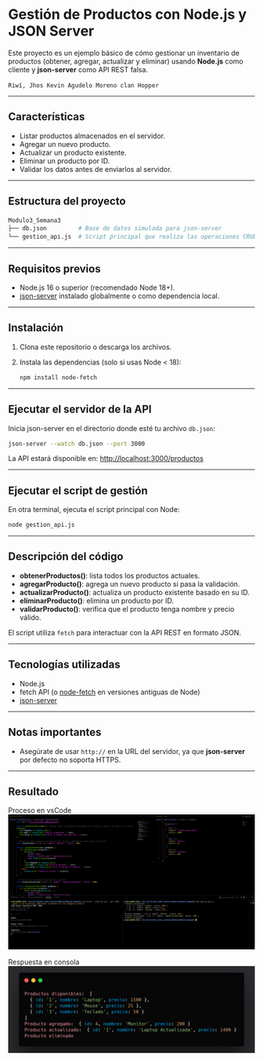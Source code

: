 # Gestión de Productos con Node.js y JSON Server

Este proyecto es un ejemplo básico de cómo gestionar un inventario de productos (obtener, agregar, actualizar y eliminar) usando **Node.js** como cliente y **json-server** como API REST falsa.

```Riwí, Jhos Kevin Agudelo Moreno clan Hopper```

---

## Características

- Listar productos almacenados en el servidor.
- Agregar un nuevo producto.
- Actualizar un producto existente.
- Eliminar un producto por ID.
- Validar los datos antes de enviarlos al servidor.

---

## Estructura del proyecto

```bash
Modulo3_Semana3
├── db.json         # Base de datos simulada para json-server
└── gestion_api.js  # Script principal que realiza las operaciones CRUD
```

---

## Requisitos previos

- Node.js 16 o superior (recomendado Node 18+).
- [json-server](https://github.com/typicode/json-server) instalado globalmente o como dependencia local.

---

## Instalación

1. Clona este repositorio o descarga los archivos.
2. Instala las dependencias (solo si usas Node < 18):

   ```bash
   npm install node-fetch
   ```

---

## Ejecutar el servidor de la API

Inicia json-server en el directorio donde esté tu archivo `db.json`:

```bash
json-server --watch db.json --port 3000
```

La API estará disponible en: [http://localhost:3000/productos](http://localhost:3000/productos)

---

## Ejecutar el script de gestión

En otra terminal, ejecuta el script principal con Node:

```bash
node gestion_api.js
```

---

## Descripción del código

- **obtenerProductos()**: lista todos los productos actuales.
- **agregarProducto()**: agrega un nuevo producto si pasa la validación.
- **actualizarProducto()**: actualiza un producto existente basado en su ID.
- **eliminarProducto()**: elimina un producto por ID.
- **validarProducto()**: verifica que el producto tenga nombre y precio válido.

El script utiliza `fetch` para interactuar con la API REST en formato JSON.

---

## Tecnologías utilizadas

- Node.js
- fetch API (o [node-fetch](https://www.npmjs.com/package/node-fetch) en versiones antiguas de Node)
- [json-server](https://github.com/typicode/json-server)

---

## Notas importantes

- Asegúrate de usar `http://` en la URL del servidor, ya que **json-server** por defecto no soporta HTTPS.

---

## Resultado

Proceso en vsCode
![VsCode Procedimiento](assets/vscode.png)

Respuesta en consola
![Respuesta de la consola](assets/console.png)
